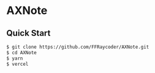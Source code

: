 # AXNote

## Quick Start

```bash
$ git clone https://github.com/FFRaycoder/AXNote.git
$ cd AXNote
$ yarn
$ vercel
```

